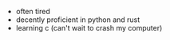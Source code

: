 - often tired 
- decently proficient in python and rust
- learning c (can't wait to crash my computer)
